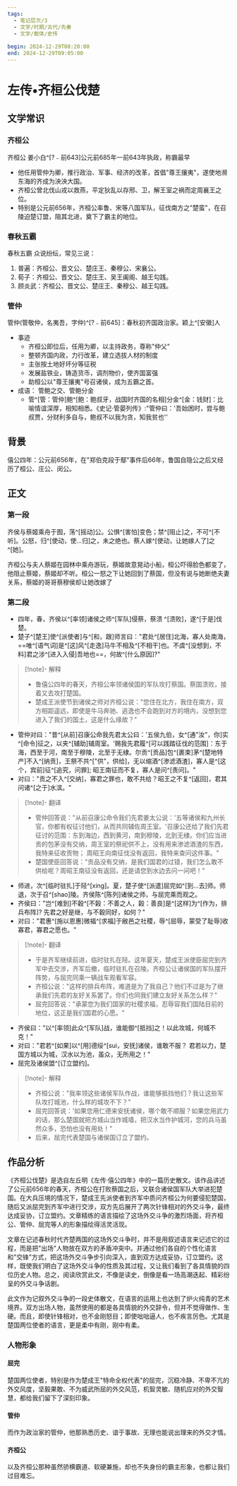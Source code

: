 ```yaml
---
tags:
  - 笔记层次/3
  - 文学/时期/古代/先秦
  - 文学/载体/史传
  
begin: 2024-12-29T08:20:00
end: 2024-12-29T09:05:00
---
```



# 左传•齐桓公伐楚
## 文学常识
### 齐桓公
齐桓公 姜小白^[?﹣前643]公元前685年一前643年执政，称霸最早
- 他任用管仲为卿，推行政治、军事、经济的改革，首倡"尊王攘夷"，遂使地濒东海的齐成为泱泱大国。
- 齐桓公曾北伐山戎以救燕，平定狄乱以存邢、卫，解王室之祸而定周襄王之位。
- 特别是公元前656年，齐桓公率鲁、宋等八国军队，征伐南方之"楚蛮"，在召陵迫楚订盟，阻其北进，奠下了霸主的地位。

### 春秋五霸
春秋五霸 众说纷纭，常见三说： 
1. 普遍：齐桓公、晋文公、楚庄王、秦穆公、宋襄公。
2. 荀子：齐桓公、晋文公、楚庄王、吴王阖阁、越王勾践。
3. 顾炎武：齐桓公、晋文公、楚庄王、秦穆公、越王勾践。


### 管仲

管仲(管敬仲，名夷吾，字仲)^[?﹣前645]：春秋初齐国政治家。颖上^[安徽]人
- 事迹
	- 齐桓公即位后，任用为卿，以主持政务，尊称"仲父"
	- 整顿齐国内政，力行改革，建立选拔人材的制度
	- 主张按土地好坏分等征税
	- 发展盐铁业，铸造货币，调剂物价，使齐国富强
	- 助桓公以"尊王攘夷"号召诸侯，成为五霸之首。
- 成语： 管鲍之交、管鲍分金
	- 管^[管：管仲]鲍^[鲍：鲍叔牙，战国时齐国的名相]分金^[金：钱财]：比喻情谊深厚，相知相悉。《史记·管晏列传》:"管仲曰：'吾始困时，尝与鲍叔贾，分财利多自与，鲍叔不以我为贪，知我贫也''

## 背景

僖公四年：公元前656年，在"郑伯克段于鄢"事件后66年，鲁国自隐公之后又经历了桓公、庄公、闵公。

## 正文

### 第一段

齐侯与蔡姬乘舟于囿，荡^[摇动]公。公惧^[害怕]变色；禁^[阻止]之，不可^[不听]。公怒，归^[使动，使…归]之，未之绝也。蔡人嫁^[使动，让她嫁人了]之^[她]。

齐桓公与夫人蔡姬在园林中乘舟游玩，蔡姬故意晃动小船，桓公吓得脸色都变了，他阻止蔡姬，蔡姬却不听。桓公一怒之下让她回到了蔡国，但没有说与她断绝夫妻关系，蔡姬的哥哥蔡穆侯却让她改嫁了

### 第二段

- 四年，春，齐侯以^[率领]诸侯之师^[军队]侵蔡，蔡溃 ^[溃败]，遂^[于是]伐楚。
- 楚子^[楚王]使^[派使者]与^[和，跟]师言曰："君处^[居住]北海，寡人处南海，==唯^[语气词]是^[这]风^[走逸]马牛不相及^[不相干]也。不虞^[没想到，不料]君之涉^[进入入侵]吾地也==，何故^[什么原因]?"

> [!note]- 解释
> - 鲁僖公四年的春天，齐桓公率领诸侯国的军队攻打蔡国。蔡国溃败，接着又去攻打楚国。
> - 楚成王派使节到诸侯之师对齐桓公说："您住在北方，我住在南方，双方相距遥远，即使是牛马奔驰、逃逸也不会跑到对方的境内，没想到您进入了我们的国土，这是什么缘故？"

- 管仲对曰："昔^[从前]召康公命我先君太公曰：'五侯九伯，女^[通"汝"，你]实^[命令]征之，以夹^[辅助]辅周室。'赐我先君履^[可以践踏征伐的范围]：东于海，西至于河，南至于穆陵，北至于无棣。尔贡^[贡品]包^[裹束]茅^[楚地特产]不入^[纳贡]，王祭不共^["供"，供给]，无以缩酒^[渗滤酒渣]，寡人是^[这个，宾前]征^[追究，问罪]; 昭王南征而不复，寡人是问^[责问]。"
- 对曰："贡之不入^[交纳]，寡君之罪也，敢不共给？昭王之不复^[返回]，君其问诸^[之于]水滨。"

> [!note]- 翻译
> - 管仲回答说："从前召康公命令我们先君姜太公说：'五等诸侯和九州长官，你都有权征讨他们，从而共同辅佐周王室。'召康公还给了我们先君征讨的范围：东到海边，西到黄河，南到穆陵，北到无棣。你们应当进贡的包茅没有交纳，周王室的祭祀供不上，没有用来渗滤酒渣的东西，我特来征收贡物； 周昭王向南征伐没有返回，我特来查问这件事。"
> - 楚国使臣回答说："贡品没有交纳，是我们国君的过错，我们怎么敢不供给呢？周昭王南征没有返回，还是请您到水边去问一问吧！"

- 师进，次^[临时驻扎]于陉^[xing]。夏，楚子使^[派遣]屈完如^[到…去]师。师退，次于召^[shao]陵。齐侯陈^[陈列]诸侯之师，与屈完乘而观之。
- 齐侯曰："岂^[难到]不穀^[不榖：不善之人，榖：善良]是^[这样]为^[作为，排兵布阵]? 先君之好是继，与不穀同好，如何？" 
- 对曰："君惠^[施以恩惠]微福^[求福]于敝邑之社稷，辱^[屈辱，蒙受了耻辱]收寡君，寡君之愿也。"

> [!note]- 翻译
> - 于是齐军继续前进，临时驻扎在陉。这年夏天，楚成王派使臣屈完到齐军中去交涉，齐军后撤，临时驻扎在召陵。齐桓公让诸侯国的军队摆开阵势，与屈完同乘一辆战车观看军容。
> - 齐桓公说："这样的排兵布阵，难道是为了我自己？他们不过是为了继承我们先君的友好关系罢了。你们也同我们建立友好关系怎么样？"
> - 屈完回答说："承蒙您为我们国家的社稷求福，忍辱容我们国陆目前的地位，这正是我们国君的心愿。"

- 齐侯曰："以^[率领]此众^[军队]战，谁能御^[抵挡]之！以此攻城，何城不克！"
- 对曰："君若^[如果]以^[用]德绥^[sui，安抚]诸侯，谁敢不服？ 君若以力，楚国方城以为城，汉水以为池，虽众，无所用之！"
- 屈完及诸侯盟^[订立盟约]。

> [!note]- 解释
> - 齐桓公说："我率领这些诸侯军队作战，谁能够抵挡他们？我让这些军队攻打城池，什么样的城攻不下？"
> - 屈完回答说：'如果您用仁德来安抚诸侯，哪个敢不顺服？如果您用武力的话，那么楚国就把方城山当作城墙，把汉水当作护城河，您的兵马虽然众多，恐怕也没有用处！"
> - 后来，屈完代表楚国与诸侯国订立了盟约。


## 作品分析

《齐桓公伐楚》是选自左丘明《左传·僖公四年》中的一篇历史散文。该作品讲述了公元前656年的春天，齐桓公在打败蔡国之后，又联合诸侯国军队大举进犯楚国。在大兵压境的情况下，楚成王先派使者到齐军中质问齐桓公为何要侵犯楚国，随后又派屈完到齐军中进行交涉，双方先后展开了两次针锋相对的外交斗争，最终达成妥协，订立盟约。文章精练的语言描绘了这场外交斗争的激烈场面，将齐桓公、管仲、屈完等人的形象描绘得活灵活现。

文章在记述春秋时代齐楚两国的这场外交斗争时，并不是用叙述语言来记述它的过程，而是把"出场"人物放在双方的矛盾冲突中。并通过他们各自的个性化语言和"交锋"方式，把这场外交斗争步引向深入，直到双方达成妥协，订立盟约。这样，既使我们明白了这场外交斗争的性质及其过程，又让我们看到了各具情貌的四位历史人物。总之，阅读欣赏此文，不像是读史，倒像是看一场高潮迭起、精彩纷呈的外交斗争话剧。

此文作为记叙外交斗争的一段史体散文，在语言的运用上也达到了炉火纯青的艺术境界。双方出场人物，虽然使用的都是各具情貌的外交辞令，但并不觉得做作、生硬。而且，即使针锋相对，也不金刚怒目；即使咄咄逼人，也不疾言厉色。尤其是楚国两位使者的语言，更是柔中有刚，刚中有柔。

### 人物形象
#### 屈完
楚国两位使者，特别是作为楚成王"特命全权代表"的屈完，沉稳冷静、不卑不亢的外交风度，坚毅果敢、不为威武所屈的外交风范，机智灵敏、随机应对的外交智慧，都给我们留下了深刻印象。
#### 管仲 
而作为政治家的管仲，他那熟悉历史、谙于事故、无理也能说出理来的外交才情。
#### 齐桓公
以及齐桓公那种虽然骄横霸道、软硬兼施，却也不失身份的霸主形象，也都让我们过目难忘。

